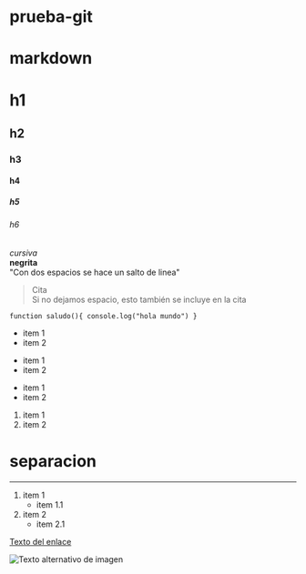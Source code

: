 # prueba-git
# markdown

# h1
## h2
### h3
#### h4
##### h5
###### h6

*cursiva*  
**negrita**  
"Con dos espacios se hace un salto de linea"
>Cita  
Si no dejamos espacio, esto también se incluye en la cita

`function saludo(){
  console.log("hola mundo")
}`

* item 1
* item 2
- item 1
- item 2
+ item 1
+ item 2
1. item 1
2. item 2

# separacion
___

1. item 1
   * item 1.1
2. item 2
    * item 2.1

[Texto del enlace](url)

![Texto alternativo de imagen](url)
